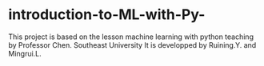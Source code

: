# introduction-to-ML-with-Py-
This project is based on the lesson machine learning with python teaching by Professor Chen. Southeast University
It is developped by Ruining.Y. and Mingrui.L.
